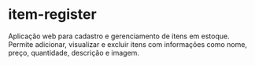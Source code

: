 # item-register
Aplicação web para cadastro e gerenciamento de itens em estoque. Permite adicionar, visualizar e excluir itens com informações como nome, preço, quantidade, descrição e imagem.
